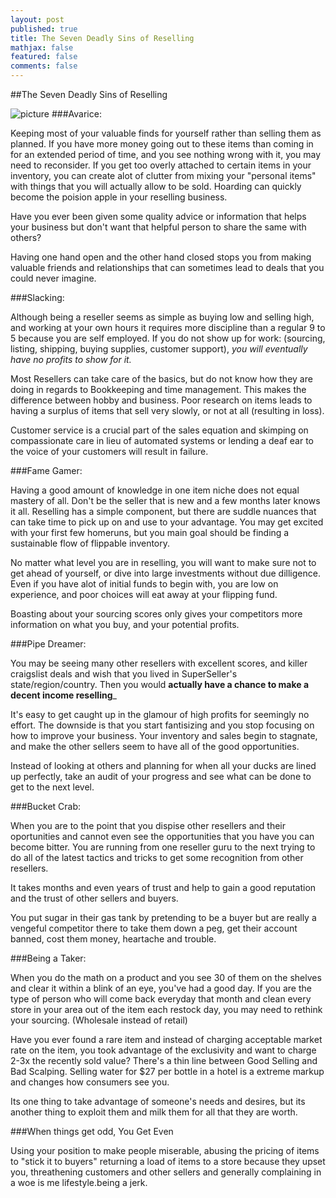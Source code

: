 ```yaml
---
layout: post
published: true
title: The Seven Deadly Sins of Reselling
mathjax: false
featured: false
comments: false
---
```


##The Seven Deadly Sins of Reselling

 ![picture](/http://pixabay.com/get/be57a2bf38932ec47a2f/1429192806/chain-690088_1280.jpg?direct)
###Avarice:

Keeping most of your valuable finds for yourself rather than selling them as planned. If you have more money going out to these items than coming in for an extended period of time, and you see nothing wrong with it, you may need to reconsider. If you get too overly attached to certain items in your inventory, you can create alot of clutter from mixing your "personal items" with things that you will actually allow to be sold. Hoarding can quickly become the poision apple in your reselling business.

Have you ever been given some quality advice or information that helps your business but don't want that helpful person to share the same with others? 

Having one hand open and the other hand closed stops you from making valuable friends and relationships that can sometimes lead to deals that you could never imagine.
 
###Slacking:

Although being a reseller seems as simple as buying low and selling high, and working at your own hours it requires more discipline than a regular 9 to 5 because you are self employed. If you do not show up for work: (sourcing, listing, shipping, buying supplies, customer support), _you will eventually have no profits to show for it._

Most Resellers can take care of the basics, but do not know how they are doing in regards to Bookkeeping and time management. This makes the difference between hobby and business. Poor research on items leads to having a surplus of items that sell very slowly, or not at all (resulting in loss).

Customer service is a crucial part of the sales equation and skimping on compassionate care in lieu of automated systems or lending a deaf ear to the voice of your customers will result in failure.

###Fame Gamer:

Having a good amount of knowledge in one item niche does not equal mastery of all. Don't be the seller that is new and a few months later knows it all. Reselling has a simple component, but there are suddle nuances that can take time to pick up on and use to your advantage. You may get excited with your first few homeruns, but you main goal should be finding a sustainable flow of flippable inventory. 

No matter what level you are in reselling, you will want to make sure not to get ahead of yourself, or dive into large investments without due dilligence. Even if you have alot of initial funds to begin with, you are low on experience, and poor choices will eat away at your flipping fund.

Boasting about your sourcing scores only gives your competitors more information on what you buy, and your potential profits. 
  
###Pipe Dreamer:

 You may be seeing many other resellers with excellent scores, and killer craigslist deals and wish that you lived in SuperSeller's state/region/country. Then you would __actually have a chance to make a decent income reselling___
 
It's easy to get caught up in the glamour of high profits for seemingly no effort. The downside is that you start fantisizing and you stop focusing on how to improve your business. Your inventory and sales begin to stagnate, and make the other sellers seem to have all of the good opportunities. 

Instead of looking at others and planning for when all your ducks are lined up perfectly, take an audit of your progress and see what can be done to get to the next level. 
 
###Bucket Crab:

When you are to the point that you dispise other resellers and their oportunities and cannot even see the opportunities that you have you can become bitter. You are running from one reseller guru to the next trying to do all of the latest tactics and tricks to get some recognition from other resellers.

It takes months and even years of trust and help to gain a good reputation and the trust of other sellers and buyers. 

You put sugar in their gas tank by pretending to be a buyer but are really a vengeful competitor there to take them down a peg, get their account banned, cost them money, heartache and trouble. 

###Being a Taker:

When you do the math on a product and you see 30 of them on the shelves and clear it within a blink of an eye, you've had a good day. If you are the type of person who will come back everyday that month and clean every store in your area out of the item each restock day, you may need to rethink your sourcing. (Wholesale instead of retail)

Have you ever found a rare item and instead of charging acceptable market rate on the item, you took advantage of the exclusivity and want to charge 2-3x the recently sold value? There's a thin line between Good Selling and Bad Scalping. Selling water for $27 per bottle in a hotel is a extreme markup and changes how consumers see you. 

Its one thing to take advantage of someone's needs and desires, but its another thing to exploit them and milk them for all that they are worth. 

###When things get odd, You Get Even

Using your position to make people miserable, abusing the pricing of items to "stick it to buyers" returning a load of items to a store because they upset you, threathening customers and other sellers and generally complaining in a woe is me lifestyle.being a jerk.
